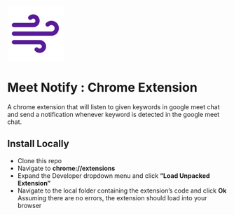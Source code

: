 ![alt text](https://github.com/uttusharma/meet_notify/blob/master/icon-128x128.png?raw=true)
# Meet Notify : Chrome Extension

A chrome extension that will listen to given keywords in google meet chat and send a notification whenever keyword is detected in the google meet chat.


## Install Locally
 - Clone this repo 
 - Navigate to **chrome://extensions**
 - Expand the Developer dropdown menu and click **“Load Unpacked Extension”**
 - Navigate to the local folder containing the extension’s code and click **Ok** <br>
Assuming there are no errors, the extension should load into your browser
